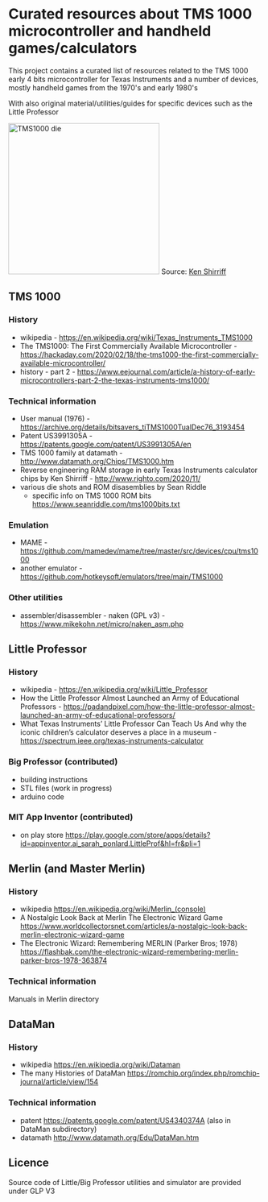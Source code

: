 # Curated resources about TMS 1000 microcontroller and handheld games/calculators

This project contains a curated list of resources related to the TMS 1000 early 4 bits microcontroller 
for Texas Instruments and a number of devices, mostly handheld games from the 1970's and early 1980's

With also original material/utilities/guides for specific devices such as the Little Professor

<img src="https://static.righto.com/images/tms1000-ram/tms-1000-labeled.jpg" alt="TMS1000 die" width="300" height="300">
Source: <a href="https://www.righto.com/2020/11/">Ken Shirriff</a>

## TMS 1000 

### History

* wikipedia - https://en.wikipedia.org/wiki/Texas_Instruments_TMS1000
* The TMS1000: The First Commercially Available Microcontroller - https://hackaday.com/2020/02/18/the-tms1000-the-first-commercially-available-microcontroller/
* history - part 2 - https://www.eejournal.com/article/a-history-of-early-microcontrollers-part-2-the-texas-instruments-tms1000/

### Technical information

* User manual (1976) - https://archive.org/details/bitsavers_tiTMS1000TualDec76_3193454
* Patent US3991305A - https://patents.google.com/patent/US3991305A/en
* TMS 1000 family at datamath - http://www.datamath.org/Chips/TMS1000.htm
* Reverse engineering RAM storage in early Texas Instruments calculator chips by Ken Shirriff - http://www.righto.com/2020/11/
* various die shots and ROM disasemblies by Sean Riddle
  * specific info on TMS 1000 ROM bits https://www.seanriddle.com/tms1000bits.txt

### Emulation

* MAME - https://github.com/mamedev/mame/tree/master/src/devices/cpu/tms1000
* another emulator - https://github.com/hotkeysoft/emulators/tree/main/TMS1000

### Other utilities

* assembler/disassembler - naken (GPL v3) -https://www.mikekohn.net/micro/naken_asm.php

## Little Professor

### History

* wikipedia - https://en.wikipedia.org/wiki/Little_Professor
* How the Little Professor Almost Launched an Army of Educational Professors - https://padandpixel.com/how-the-little-professor-almost-launched-an-army-of-educational-professors/
* What Texas Instruments’ Little Professor Can Teach Us And why the iconic children’s calculator deserves a place in a museum - https://spectrum.ieee.org/texas-instruments-calculator

### Big Professor (contributed)

* building instructions
* STL files (work in progress)
* arduino code

### MIT App Inventor (contributed)

* on play store https://play.google.com/store/apps/details?id=appinventor.ai_sarah_ponlard.LittleProf&hl=fr&pli=1

## Merlin (and Master Merlin)

### History

* wikipedia https://en.wikipedia.org/wiki/Merlin_(console)
* A Nostalgic Look Back at Merlin The Electronic Wizard Game https://www.worldcollectorsnet.com/articles/a-nostalgic-look-back-merlin-electronic-wizard-game
* The Electronic Wizard: Remembering MERLIN (Parker Bros; 1978) https://flashbak.com/the-electronic-wizard-remembering-merlin-parker-bros-1978-363874

### Technical information

Manuals in Merlin directory

## DataMan

### History

* wikipedia https://en.wikipedia.org/wiki/Dataman
* The many Histories of DataMan https://romchip.org/index.php/romchip-journal/article/view/154

### Technical information

* patent https://patents.google.com/patent/US4340374A (also in DataMan subdirectory)
* datamath http://www.datamath.org/Edu/DataMan.htm

## Licence

Source code of Little/Big Professor utilities and simulator are provided under GLP V3
